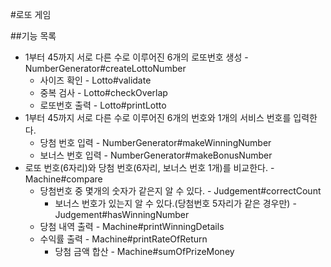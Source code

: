 #로또 게임

##기능 목록
- 1부터 45까지 서로 다른 수로 이루어진 6개의 로또번호 생성 - NumberGenerator#createLottoNumber
  - 사이즈 확인 - Lotto#validate
  - 중복 검사 - Lotto#checkOverlap
  - 로또번호 출력 - Lotto#printLotto
- 1부터 45까지 서로 다른 수로 이루어진 6개의 번호와 1개의 서비스 번호를 입력한다.
  - 당첨 번호 입력 - NumberGenerator#makeWinningNumber
  - 보너스 번호 입력 - NumberGenerator#makeBonusNumber
- 로또 번호(6자리)와 당첨 번호(6자리, 보너스 번호 1개)를 비교한다. - Machine#compare
  - 당첨번호 중 몇개의 숫자가 같은지 알 수 있다. - Judgement#correctCount
    - 보너스 번호가 있는지 알 수 있다.(당첨번호 5자리가 같은 경우만) - Judgement#hasWinningNumber
  - 당첨 내역 출력 - Machine#printWinningDetails
  - 수익률 출력 - Machine#printRateOfReturn
    - 당첨 금액 합산 - Machine#sumOfPrizeMoney